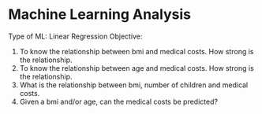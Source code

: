 # Machine Learning Analysis

Type of ML: Linear Regression 
Objective: 
1) To know the relationship between bmi and medical costs. How strong is the relationship.
2) To know the relationship between age and medical costs. How strong is the relationship.
3) What is the relationship between bmi, number of children and medical costs.
4) Given a bmi and/or age, can the medical costs be predicted? 
